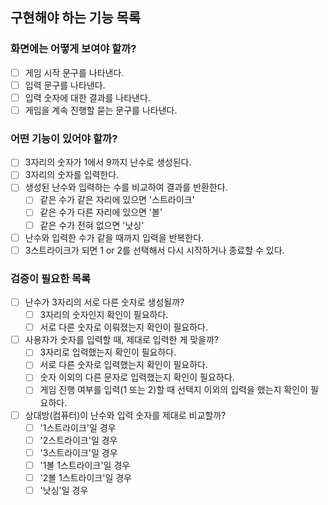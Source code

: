 ## 구현해야 하는 기능 목록
### 화면에는 어떻게 보여야 할까?
- [ ] 게임 시작 문구를 나타낸다.
- [ ] 입력 문구를 나타낸다.
- [ ] 입력 숫자에 대한 결과를 나타낸다.
- [ ] 게임을 계속 진행할 묻는 문구를 나타낸다.

### 어떤 기능이 있어야 할까?
- [ ] 3자리의 숫자가 1에서 9까지 난수로 생성된다.
- [ ] 3자리의 숫자를 입력한다.
- [ ] 생성된 난수와 입력하는 수를 비교하여 결과를 반환한다.
  - [ ] 같은 수가 같은 자리에 있으면 '스트라이크'
  - [ ] 같은 수가 다른 자리에 있으면 '볼'
  - [ ] 같은 수가 전혀 없으면 '낫싱'
- [ ] 난수와 입력한 수가 같을 때까지 입력을 반복한다.
- [ ] 3스트라이크가 되면 1 or 2를 선택해서 다시 시작하거나 종료할 수 있다.

### 검증이 필요한 목록
- [ ] 난수가 3자리의 서로 다른 숫자로 생성될까?
  - [ ] 3자리의 숫자인지 확인이 필요하다.
  - [ ] 서로 다른 숫자로 이뤄졌는지 확인이 필요하다.
- [ ] 사용자가 숫자를 입력할 때, 제대로 입력한 게 맞을까?
  - [ ] 3자리로 입력했는지 확인이 필요하다.
  - [ ] 서로 다른 숫자로 입력했는지 확인이 필요하다.
  - [ ] 숫자 이외의 다른 문자로 입력했는지 확인이 필요하다.
  - [ ] 게임 진행 여부를 입력(1 또는 2)할 때 선택지 이외의 입력을 했는지 확인이 필요하다.
- [ ] 상대방(컴퓨터)이 난수와 입력 숫자를 제대로 비교할까?
  - [ ] '1스트라이크'일 경우
  - [ ] '2스트라이크'일 경우
  - [ ] '3스트라이크'일 경우
  - [ ] '1볼 1스트라이크'일 경우
  - [ ] '2볼 1스트라이크'일 경우
  - [ ] '낫싱'일 경우
